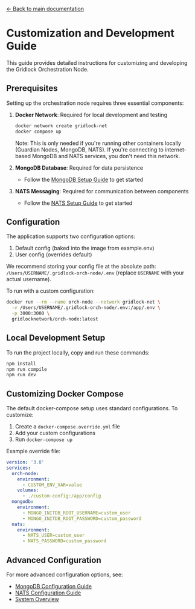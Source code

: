 [← Back to main documentation](README.md)

# Customization and Development Guide

This guide provides detailed instructions for customizing and developing the Gridlock Orchestration Node.

## Prerequisites

Setting up the orchestration node requires three essential components:

1. **Docker Network**: Required for local development and testing

   ```sh
   docker network create gridlock-net
   docker compose up
   ```

   Note: This is only needed if you're running other containers locally (Guardian Nodes, MongoDB, NATS). If you're connecting to internet-based MongoDB and NATS services, you don't need this network.

2. **MongoDB Database**: Required for data persistence

   - Follow the [MongoDB Setup Guide](MongoDBSetup.md) to get started

3. **NATS Messaging**: Required for communication between components
   - Follow the [NATS Setup Guide](NatsSetup.md) to get started

## Configuration

The application supports two configuration options:

1. Default config (baked into the image from example.env)
2. User config (overrides default)

We recommend storing your config file at the absolute path: `/Users/USERNAME/.gridlock-orch-node/.env` (replace `USERNAME` with your actual username).

To run with a custom configuration:

```sh
docker run --rm --name orch-node --network gridlock-net \
  -v /Users/USERNAME/.gridlock-orch-node/.env:/app/.env \
  -p 3000:3000 \
  gridlocknetwork/orch-node:latest
```

## Local Development Setup

To run the project locally, copy and run these commands:

```sh
npm install
npm run compile
npm run dev
```

## Customizing Docker Compose

The default docker-compose setup uses standard configurations. To customize:

1. Create a `docker-compose.override.yml` file
2. Add your custom configurations
3. Run `docker-compose up`

Example override file:

```yaml
version: '3.8'
services:
  orch-node:
    environment:
      - CUSTOM_ENV_VAR=value
    volumes:
      - ./custom-config:/app/config
  mongodb:
    environment:
      - MONGO_INITDB_ROOT_USERNAME=custom_user
      - MONGO_INITDB_ROOT_PASSWORD=custom_password
  nats:
    environment:
      - NATS_USER=custom_user
      - NATS_PASSWORD=custom_password
```

## Advanced Configuration

For more advanced configuration options, see:

- [MongoDB Configuration Guide](MongoDBSetup.md)
- [NATS Configuration Guide](NatsSetup.md)
- [System Overview](SystemOverview.md)
